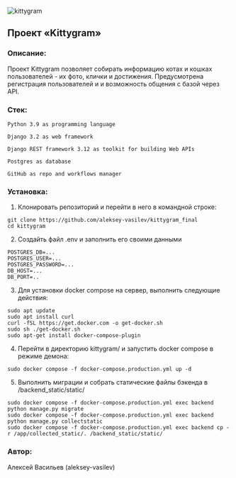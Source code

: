![kittygram](https://github.com/aleksey-vasilev/kittygram_final/actions/workflows/main.yml/badge.svg)

## Проект «Kittygram»

### Описание:

Проект Kittygram позволяет собирать информацию котах и кошках пользователей - их фото, клички и достижения.
Предусмотрена регистрация пользователей и и возможность общения с базой через API.

### Стек:

```
Python 3.9 as programming language
```

```
Django 3.2 as web framework

```

```
Django REST framework 3.12 as toolkit for building Web APIs
```

```
Postgres as database
```

```
GitHub as repo and workflows manager
```

### Установка:

1. Клонировать репозиторий и перейти в него в командной строке:

```
git clone https://github.com/aleksey-vasilev/kittygram_final
cd kittygram
```

2. Создайть файл .env и заполнить его своими данными

```
POSTGRES_DB=...
POSTGRES_USER=...
POSTGRES_PASSWORD=...
DB_HOST=...
DB_PORT=..
```

3. Для установки docker compose на сервер, выполнить следующие действия:

```
sudo apt update
sudo apt install curl
curl -fSL https://get.docker.com -o get-docker.sh
sudo sh ./get-docker.sh
sudo apt-get install docker-compose-plugin
```

4. Перейти в директорию kittygram/ и запустить docker compose в режиме демона:

```
sudo docker compose -f docker-compose.production.yml up -d
```

5. Выполнить миграции и собрать статические файлы бэкенда в /backend_static/static/

```
sudo docker compose -f docker-compose.production.yml exec backend python manage.py migrate
sudo docker compose -f docker-compose.production.yml exec backend python manage.py collectstatic
sudo docker compose -f docker-compose.production.yml exec backend cp -r /app/collected_static/. /backend_static/static/
```

### Автор:

Алексей Васильев (aleksey-vasilev)

